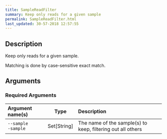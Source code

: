 ```yaml
---
title: SampleReadFilter
summary: Keep only reads for a given sample
permalink: SampleReadFilter.html
last_updated: 30-57-2018 12:57:55
---
```



## Description

Keep only reads for a given sample.

 <p>Matching is done by case-sensitive exact match.</p>

## Arguments

### Required Arguments

| Argument name(s) | Type | Description |
| :--------------- | :--: | :------ |
| `--sample`<br/>`-sample` | Set[String] | The name of the sample(s) to keep, filtering out all others |


